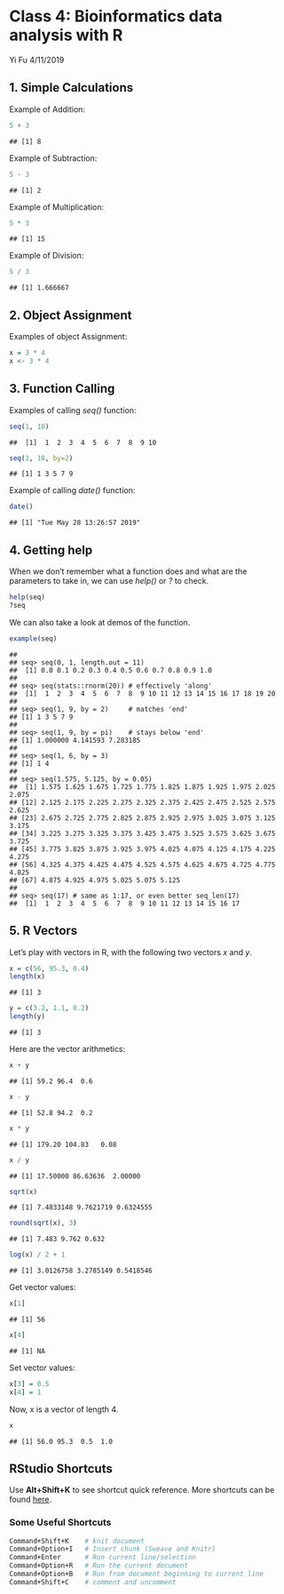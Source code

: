 Class 4: Bioinformatics data analysis with R
================
Yi Fu
4/11/2019

## 1\. Simple Calculations

Example of Addition:

``` r
5 + 3
```

    ## [1] 8

Example of Subtraction:

``` r
5 - 3
```

    ## [1] 2

Example of Multiplication:

``` r
5 * 3
```

    ## [1] 15

Example of Division:

``` r
5 / 3
```

    ## [1] 1.666667

## 2\. Object Assignment

Examples of object Assignment:

``` r
x = 3 * 4
x <- 3 * 4
```

## 3\. Function Calling

Examples of calling *seq()* function:

``` r
seq(1, 10)
```

    ##  [1]  1  2  3  4  5  6  7  8  9 10

``` r
seq(1, 10, by=2)
```

    ## [1] 1 3 5 7 9

Example of calling *date()* function:

``` r
date()
```

    ## [1] "Tue May 28 13:26:57 2019"

## 4\. Getting help

When we don’t remember what a function does and what are the parameters
to take in, we can use *help()* or *?* to check.

``` r
help(seq)
?seq
```

We can also take a look at demos of the function.

``` r
example(seq)
```

    ## 
    ## seq> seq(0, 1, length.out = 11)
    ##  [1] 0.0 0.1 0.2 0.3 0.4 0.5 0.6 0.7 0.8 0.9 1.0
    ## 
    ## seq> seq(stats::rnorm(20)) # effectively 'along'
    ##  [1]  1  2  3  4  5  6  7  8  9 10 11 12 13 14 15 16 17 18 19 20
    ## 
    ## seq> seq(1, 9, by = 2)     # matches 'end'
    ## [1] 1 3 5 7 9
    ## 
    ## seq> seq(1, 9, by = pi)    # stays below 'end'
    ## [1] 1.000000 4.141593 7.283185
    ## 
    ## seq> seq(1, 6, by = 3)
    ## [1] 1 4
    ## 
    ## seq> seq(1.575, 5.125, by = 0.05)
    ##  [1] 1.575 1.625 1.675 1.725 1.775 1.825 1.875 1.925 1.975 2.025 2.075
    ## [12] 2.125 2.175 2.225 2.275 2.325 2.375 2.425 2.475 2.525 2.575 2.625
    ## [23] 2.675 2.725 2.775 2.825 2.875 2.925 2.975 3.025 3.075 3.125 3.175
    ## [34] 3.225 3.275 3.325 3.375 3.425 3.475 3.525 3.575 3.625 3.675 3.725
    ## [45] 3.775 3.825 3.875 3.925 3.975 4.025 4.075 4.125 4.175 4.225 4.275
    ## [56] 4.325 4.375 4.425 4.475 4.525 4.575 4.625 4.675 4.725 4.775 4.825
    ## [67] 4.875 4.925 4.975 5.025 5.075 5.125
    ## 
    ## seq> seq(17) # same as 1:17, or even better seq_len(17)
    ##  [1]  1  2  3  4  5  6  7  8  9 10 11 12 13 14 15 16 17

## 5\. R Vectors

Let’s play with vectors in R, with the following two vectors *x* and
*y*.

``` r
x = c(56, 95.3, 0.4)
length(x)
```

    ## [1] 3

``` r
y = c(3.2, 1.1, 0.2)
length(y)
```

    ## [1] 3

Here are the vector arithmetics:

``` r
x + y
```

    ## [1] 59.2 96.4  0.6

``` r
x - y
```

    ## [1] 52.8 94.2  0.2

``` r
x * y
```

    ## [1] 179.20 104.83   0.08

``` r
x / y
```

    ## [1] 17.50000 86.63636  2.00000

``` r
sqrt(x)
```

    ## [1] 7.4833148 9.7621719 0.6324555

``` r
round(sqrt(x), 3)
```

    ## [1] 7.483 9.762 0.632

``` r
log(x) / 2 + 1
```

    ## [1] 3.0126758 3.2785149 0.5418546

Get vector values:

``` r
x[1]
```

    ## [1] 56

``` r
x[4]
```

    ## [1] NA

Set vector values:

``` r
x[3] = 0.5
x[4] = 1
```

Now, x is a vector of length 4.

``` r
x
```

    ## [1] 56.0 95.3  0.5  1.0

## RStudio Shortcuts

Use **Alt+Shift+K** to see shortcut quick reference. More shortcuts can
be found
[here](https://support.rstudio.com/hc/en-us/articles/200711853-Keyboard-Shortcuts).

### Some Useful Shortcuts

``` bash
Command+Shift+K    # knit document
Command+Option+I   # Insert chunk (Sweave and Knitr)
Command+Enter      # Run current line/selection
Command+Option+R   # Run the current document
Command+Option+B   # Run from document beginning to current line
Command+Shift+C    # comment and uncomment
```
